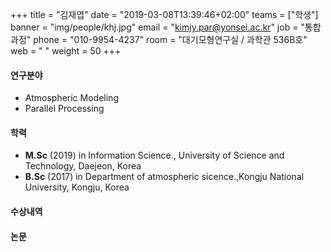 +++
title = "김재엽"
date = "2019-03-08T13:39:46+02:00"
teams = ["학생"]
banner = "img/people/khj.jpg"
email = "kimjy.par@yonsei.ac.kr"
job = "통합과정"
phone = "010-9954-4237"
room = "대기모형연구실 / 과학관 536B호"
web = " "
weight = 50
+++

#### 연구분야
+ Atmospheric Modeling
+ Parallel Processing

#### 학력
+ **M.Sc** (2019) in Information Science., University of Science and Technology, Daejeon, Korea
+ **B.Sc** (2017) in Department of atmospheric sicence.,Kongju National University, Kongju, Korea

#### 수상내역


#### 논문
